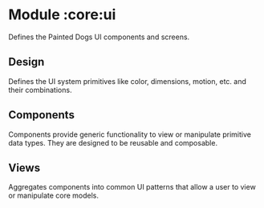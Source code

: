 # Module :core:ui
Defines the Painted Dogs UI components and screens.

## Design
Defines the UI system primitives like color, dimensions, motion, etc. and their combinations.

## Components
Components provide generic functionality to view or manipulate primitive data types. They are designed to be reusable and composable.

## Views
Aggregates components into common UI patterns that allow a user to view or manipulate core models.
